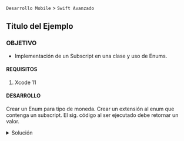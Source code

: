`Desarrollo Mobile` > `Swift Avanzado`
	
## Titulo del Ejemplo 

### OBJETIVO 

- Implementación de un Subscript en una clase y uso de Enums.

#### REQUISITOS 

1. Xcode 11

#### DESARROLLO

Crear un Enum para tipo de moneda.
Crear un extensión al enum que contenga un subscript.
El sig. código al ser ejecutado debe retornar un valor.

<details>
	<summary>Solución</summary>
<p> Comenzamos creando un Enum para los tipos de Divisas.</p>

```
enum Currency {
  case MXN
  case USD
}
```

<p> Creamos una extensión del Enum, aquí es donde implementaremos el código del Subscript.</p>
```
extension Currency {
	//...
}
```

<p> El subscript funcionara de la siguiente manera:</p>
<p> Un subscript tiene un parámetro de tipo String, este parámetro debe entrar en algun "caso".</p>
<p> El "Caso" coincide, entonces retornamos un valor de tipo String o Nil. </p>

```
  subscript(key: String) -> String? {
    if key == "Mexico" {
      return "Pesos Mexicanos MXN"
    }
    if key == "Dolares" {
      return "US Dolars"
    }
    return nil
  }
```
<p> El extensión quedaria de la sig. manera: </p>

```
extension Currency {
  subscript(key: String) -> String? {
    if key == "Mexico" {
      return "Pesos Mexicanos MXN"
    }
    if key == "Dolares" {
      return "US Dolars"
    }
    return nil
  }
}
```

<p> Probamos creando una instancia: </p>

```
var c = Currency.MXN
c["Mexico"]
```

</details> 




